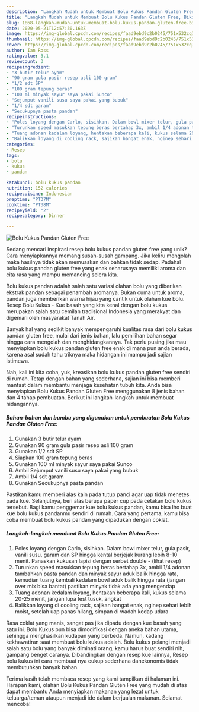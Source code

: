 ```yaml
---
description: "Langkah Mudah untuk Membuat Bolu Kukus Pandan Gluten Free, Bikin Ngiler"
title: "Langkah Mudah untuk Membuat Bolu Kukus Pandan Gluten Free, Bikin Ngiler"
slug: 1868-langkah-mudah-untuk-membuat-bolu-kukus-pandan-gluten-free-bikin-ngiler
date: 2020-05-21T12:57:30.163Z
image: https://img-global.cpcdn.com/recipes/faad9ebd9c2b0245/751x532cq70/bolu-kukus-pandan-gluten-free-foto-resep-utama.jpg
thumbnail: https://img-global.cpcdn.com/recipes/faad9ebd9c2b0245/751x532cq70/bolu-kukus-pandan-gluten-free-foto-resep-utama.jpg
cover: https://img-global.cpcdn.com/recipes/faad9ebd9c2b0245/751x532cq70/bolu-kukus-pandan-gluten-free-foto-resep-utama.jpg
author: Ian Ross
ratingvalue: 3.1
reviewcount: 3
recipeingredient:
- "3 butir telur ayam"
- "90 gram gula pasir resep asli 100 gram"
- "1/2 sdt SP"
- "100 gram tepung beras"
- "100 ml minyak sayur saya pakai Sunco"
- "Sejumput vanili susu saya pakai yang bubuk"
- "1/4 sdt garam"
- "Secukupnya pasta pandan"
recipeinstructions:
- "Poles loyang dengan Carlo, sisihkan. Dalam bowl mixer telur, gula pasir, vanili susu, garam dan SP hingga kental berjejak kurang lebih 8-10 menit. Panaskan kukusan lapisi dengan serbet double             (lihat resep)"
- "Turunkan speed masukkan tepung beras bertahap 3x, ambil 1/4 adonan tambahkan pasta pandan dan minyak sayur aduk balik hingga rata, kemudian tuang kembali kedalam bowl aduk balik hingga rata (jangan over mix bisa bantat) pastikan minyak tidak ada yang mengendap"
- "Tuang adonan kedalam loyang, hentakan beberapa kali, kukus selama 20-25 menit, jangan lupa test tusuk, angkat"
- "Balikkan loyang di cooling rack, sajikan hangat enak, nginep sehari lebih moist, setelah uap panas hilang, simpan di wadah kedap udara"
categories:
- Resep
tags:
- bolu
- kukus
- pandan

katakunci: bolu kukus pandan 
nutrition: 152 calories
recipecuisine: Indonesian
preptime: "PT37M"
cooktime: "PT38M"
recipeyield: "2"
recipecategory: Dinner

---
```



![Bolu Kukus Pandan Gluten Free](https://img-global.cpcdn.com/recipes/faad9ebd9c2b0245/751x532cq70/bolu-kukus-pandan-gluten-free-foto-resep-utama.jpg)

Sedang mencari inspirasi resep bolu kukus pandan gluten free yang unik? Cara menyiapkannya memang susah-susah gampang. Jika keliru mengolah maka hasilnya tidak akan memuaskan dan bahkan tidak sedap. Padahal bolu kukus pandan gluten free yang enak seharusnya memiliki aroma dan cita rasa yang mampu memancing selera kita.

Bolu kukus pandan adalah salah satu variasi olahan bolu yang diberikan ekstrak pandan sebagai penambah aromanya. Bukan cuma untuk aroma, pandan juga memberikan warna hijau yang cantik untuk olahan kue bolu. Resep Bolu Kukus - Kue basah yang kita kenal dengan bolu kukus merupakan salah satu cemilan tradisional Indonesia yang merakyat dan digemari oleh masyarakat Tanah Air.

Banyak hal yang sedikit banyak mempengaruhi kualitas rasa dari bolu kukus pandan gluten free, mulai dari jenis bahan, lalu pemilihan bahan segar hingga cara mengolah dan menghidangkannya. Tak perlu pusing jika mau menyiapkan bolu kukus pandan gluten free enak di mana pun anda berada, karena asal sudah tahu triknya maka hidangan ini mampu jadi sajian istimewa.


Nah, kali ini kita coba, yuk, kreasikan bolu kukus pandan gluten free sendiri di rumah. Tetap dengan bahan yang sederhana, sajian ini bisa memberi manfaat dalam membantu menjaga kesehatan tubuh kita. Anda bisa menyiapkan Bolu Kukus Pandan Gluten Free menggunakan 8 jenis bahan dan 4 tahap pembuatan. Berikut ini langkah-langkah untuk membuat hidangannya.

<!--inarticleads1-->

##### Bahan-bahan dan bumbu yang digunakan untuk pembuatan Bolu Kukus Pandan Gluten Free:

1. Gunakan 3 butir telur ayam
1. Gunakan 90 gram gula pasir resep asli 100 gram
1. Gunakan 1/2 sdt SP
1. Siapkan 100 gram tepung beras
1. Gunakan 100 ml minyak sayur saya pakai Sunco
1. Ambil Sejumput vanili susu saya pakai yang bubuk
1. Ambil 1/4 sdt garam
1. Gunakan Secukupnya pasta pandan


Pastikan kamu memberi alas kain pada tutup panci agar uap tidak menetes pada kue. Selanjutnya, beri alas berupa paper cup pada cetakan bolu kukus tersebut. Bagi kamu penggemar kue bolu kukus pandan, kamu bisa lho buat kue bolu kukus pandanmu sendiri di rumah. Cara yang pertama, kamu bisa coba membuat bolu kukus pandan yang dipadukan dengan coklat. 

<!--inarticleads2-->

##### Langkah-langkah membuat Bolu Kukus Pandan Gluten Free:

1. Poles loyang dengan Carlo, sisihkan. Dalam bowl mixer telur, gula pasir, vanili susu, garam dan SP hingga kental berjejak kurang lebih 8-10 menit. Panaskan kukusan lapisi dengan serbet double -             (lihat resep)
1. Turunkan speed masukkan tepung beras bertahap 3x, ambil 1/4 adonan tambahkan pasta pandan dan minyak sayur aduk balik hingga rata, kemudian tuang kembali kedalam bowl aduk balik hingga rata (jangan over mix bisa bantat) pastikan minyak tidak ada yang mengendap
1. Tuang adonan kedalam loyang, hentakan beberapa kali, kukus selama 20-25 menit, jangan lupa test tusuk, angkat
1. Balikkan loyang di cooling rack, sajikan hangat enak, nginep sehari lebih moist, setelah uap panas hilang, simpan di wadah kedap udara


Rasa coklat yang manis, sangat pas jika dipadu dengan kue basah yang satu ini. Bolu Kukus pun bisa dimodifikasi dengan aneka bahan utama, sehingga menghasilkan kudapan yang berbeda. Namun, kadang kekhawatiran saat membuat bolu kukus adalah. Bolu kukus pelangi menjadi salah satu bolu yang banyak diminati orang, kamu harus buat sendiri nih, gampang benget caranya. Dibandingkan dengan resep kue lainnya, Resep bolu kukus ini cara membuat nya cukup sederhana danekonomis tidak membutuhkan banyak bahan. 

Terima kasih telah membaca resep yang kami tampilkan di halaman ini. Harapan kami, olahan Bolu Kukus Pandan Gluten Free yang mudah di atas dapat membantu Anda menyiapkan makanan yang lezat untuk keluarga/teman ataupun menjadi ide dalam berjualan makanan. Selamat mencoba!
